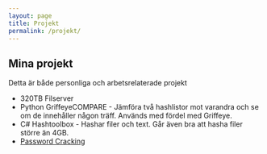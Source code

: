 ```yaml
---
layout: page
title: Projekt
permalink: /projekt/
---
```


## Mina projekt
Detta är både personliga och arbetsrelaterade projekt
- 320TB Filserver
- Python GriffeyeCOMPARE - Jämföra två hashlistor mot varandra och se om de innehåller någon träff. Används med fördel med Griffeye.
- C# Hashtoolbox - Hashar filer och text. Går även bra att hasha filer större än 4GB.
- [Password Cracking](/password-cracking)
